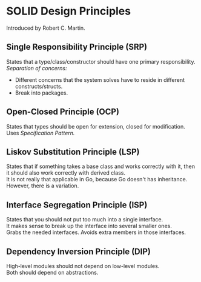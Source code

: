 # SOLID Design Principles

Introduced by Robert C. Martin.
## **S**ingle Responsibility Principle (SRP)
States that a type/class/constructor should have one primary responsibility.  
*Separation of concerns:*  
- Different concerns that the system solves have to reside in different constructs/structs.  
- Break into packages.  

## **O**pen-Closed Principle (OCP)  
States that types should be open for extension, closed for modification.  
Uses *Specification Pattern.*
## **L**iskov Substitution Principle (LSP)  
States that if something takes a base class and works correctly with it,
then it should also work correctly with derived class.  
It is not really that applicable in Go, because Go doesn't has inheritance.  
However, there is a variation.
## **I**nterface Segregation Principle (ISP)  
States that you should not put too much into a single interface.  
It makes sense to break up the interface into several smaller ones.  
Grabs the needed interfaces. Avoids extra members in those interfaces.  
## **D**ependency Inversion Principle (DIP)  
High-level modules should not depend on low-level modules.  
Both should depend on abstractions.  